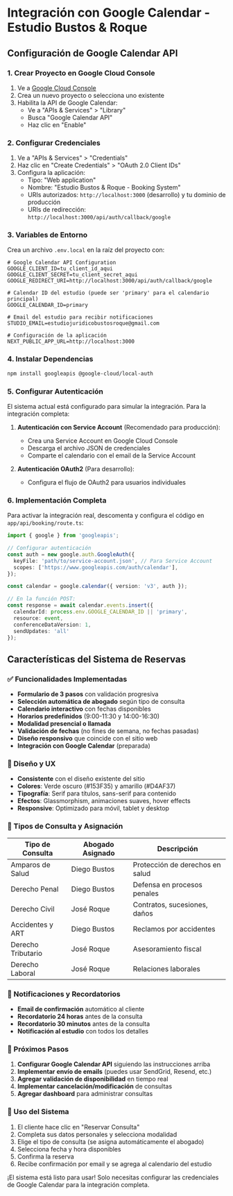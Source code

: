 # Integración con Google Calendar - Estudio Bustos & Roque

## Configuración de Google Calendar API

### 1. Crear Proyecto en Google Cloud Console

1. Ve a [Google Cloud Console](https://console.cloud.google.com/)
2. Crea un nuevo proyecto o selecciona uno existente
3. Habilita la API de Google Calendar:
   - Ve a "APIs & Services" > "Library"
   - Busca "Google Calendar API"
   - Haz clic en "Enable"

### 2. Configurar Credenciales

1. Ve a "APIs & Services" > "Credentials"
2. Haz clic en "Create Credentials" > "OAuth 2.0 Client IDs"
3. Configura la aplicación:
   - Tipo: "Web application"
   - Nombre: "Estudio Bustos & Roque - Booking System"
   - URIs autorizados: `http://localhost:3000` (desarrollo) y tu dominio de producción
   - URIs de redirección: `http://localhost:3000/api/auth/callback/google`

### 3. Variables de Entorno

Crea un archivo `.env.local` en la raíz del proyecto con:

```env
# Google Calendar API Configuration
GOOGLE_CLIENT_ID=tu_client_id_aqui
GOOGLE_CLIENT_SECRET=tu_client_secret_aqui
GOOGLE_REDIRECT_URI=http://localhost:3000/api/auth/callback/google

# Calendar ID del estudio (puede ser 'primary' para el calendario principal)
GOOGLE_CALENDAR_ID=primary

# Email del estudio para recibir notificaciones
STUDIO_EMAIL=estudiojuridicobustosroque@gmail.com

# Configuración de la aplicación
NEXT_PUBLIC_APP_URL=http://localhost:3000
```

### 4. Instalar Dependencias

```bash
npm install googleapis @google-cloud/local-auth
```

### 5. Configurar Autenticación

El sistema actual está configurado para simular la integración. Para la integración completa:

1. **Autenticación con Service Account** (Recomendado para producción):
   - Crea una Service Account en Google Cloud Console
   - Descarga el archivo JSON de credenciales
   - Comparte el calendario con el email de la Service Account

2. **Autenticación OAuth2** (Para desarrollo):
   - Configura el flujo de OAuth2 para usuarios individuales

### 6. Implementación Completa

Para activar la integración real, descomenta y configura el código en `app/api/booking/route.ts`:

```typescript
import { google } from 'googleapis';

// Configurar autenticación
const auth = new google.auth.GoogleAuth({
  keyFile: 'path/to/service-account.json', // Para Service Account
  scopes: ['https://www.googleapis.com/auth/calendar'],
});

const calendar = google.calendar({ version: 'v3', auth });

// En la función POST:
const response = await calendar.events.insert({
  calendarId: process.env.GOOGLE_CALENDAR_ID || 'primary',
  resource: event,
  conferenceDataVersion: 1,
  sendUpdates: 'all'
});
```

## Características del Sistema de Reservas

### ✅ Funcionalidades Implementadas

- **Formulario de 3 pasos** con validación progresiva
- **Selección automática de abogado** según tipo de consulta
- **Calendario interactivo** con fechas disponibles
- **Horarios predefinidos** (9:00-11:30 y 14:00-16:30)
- **Modalidad presencial o llamada**
- **Validación de fechas** (no fines de semana, no fechas pasadas)
- **Diseño responsivo** que coincide con el sitio web
- **Integración con Google Calendar** (preparada)

### 🎨 Diseño y UX

- **Consistente** con el diseño existente del sitio
- **Colores**: Verde oscuro (#153F35) y amarillo (#D4AF37)
- **Tipografía**: Serif para títulos, sans-serif para contenido
- **Efectos**: Glassmorphism, animaciones suaves, hover effects
- **Responsive**: Optimizado para móvil, tablet y desktop

### 📅 Tipos de Consulta y Asignación

| Tipo de Consulta | Abogado Asignado | Descripción |
|------------------|------------------|-------------|
| Amparos de Salud | Diego Bustos | Protección de derechos en salud |
| Derecho Penal | Diego Bustos | Defensa en procesos penales |
| Derecho Civil | José Roque | Contratos, sucesiones, daños |
| Accidentes y ART | Diego Bustos | Reclamos por accidentes |
| Derecho Tributario | José Roque | Asesoramiento fiscal |
| Derecho Laboral | José Roque | Relaciones laborales |

### 🔔 Notificaciones y Recordatorios

- **Email de confirmación** automático al cliente
- **Recordatorio 24 horas** antes de la consulta
- **Recordatorio 30 minutos** antes de la consulta
- **Notificación al estudio** con todos los detalles

### 🚀 Próximos Pasos

1. **Configurar Google Calendar API** siguiendo las instrucciones arriba
2. **Implementar envío de emails** (puedes usar SendGrid, Resend, etc.)
3. **Agregar validación de disponibilidad** en tiempo real
4. **Implementar cancelación/modificación** de consultas
5. **Agregar dashboard** para administrar consultas

### 📱 Uso del Sistema

1. El cliente hace clic en "Reservar Consulta"
2. Completa sus datos personales y selecciona modalidad
3. Elige el tipo de consulta (se asigna automáticamente el abogado)
4. Selecciona fecha y hora disponibles
5. Confirma la reserva
6. Recibe confirmación por email y se agrega al calendario del estudio

¡El sistema está listo para usar! Solo necesitas configurar las credenciales de Google Calendar para la integración completa. 